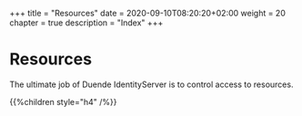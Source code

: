 +++
title = "Resources"
date = 2020-09-10T08:20:20+02:00
weight = 20
chapter = true
description = "Index"
+++

# Resources

The ultimate job of Duende IdentityServer is to control access to resources.

{{%children style="h4" /%}}
